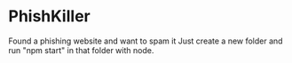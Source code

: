 # PhishKiller
Found a phishing website and want to spam it
Just create a new folder and run "npm start" in that folder with node.

